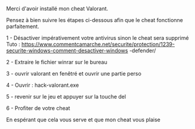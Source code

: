 Merci d'avoir installé mon cheat Valorant.

Pensez à bien suivre les étapes ci-dessous afin que le cheat fonctionne parfaitement.

1 - Désactiver impérativement votre antivirus sinon le cheat sera supprimé
Tuto : https://www.commentcamarche.net/securite/protection/1239-securite-windows-comment-desactiver-windows
-defender/

2 - Extraire le fichier winrar sur le bureau

3 - ouvrir valorant en fenêtré et ouvrir une partie perso

4 - Ouvrir : hack-valorant.exe

5 - revenir sur le jeu et appuyer sur la touche del

6 - Profiter de votre cheat

En espérant que cela vous serve et que mon cheat vous plaise
